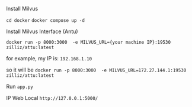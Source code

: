 Install Milvus

`cd docker`
`docker compose up -d`


Install Milvus Interface (Antu)

`docker run -p 8000:3000  -e MILVUS_URL={your machine IP}:19530 zilliz/attu:latest`

for example, my IP is: `192.168.1.10`

so it will be `docker run -p 8000:3000  -e MILVUS_URL=172.27.144.1:19530 zilliz/attu:latest`



Run `app.py`

IP Web Local `http://127.0.0.1:5000/`


